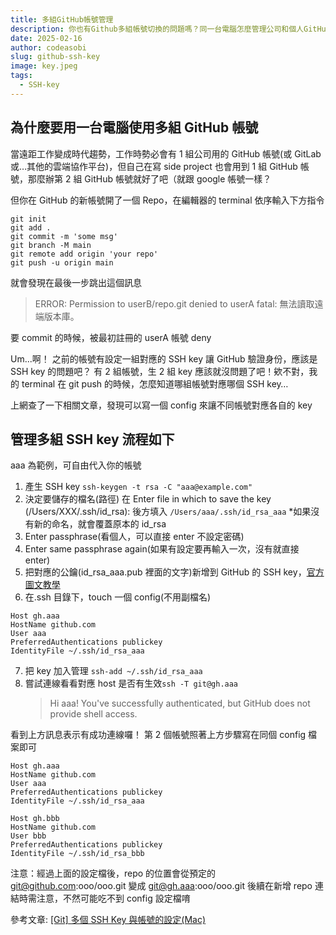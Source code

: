```yaml
---
title: 多組GitHub帳號管理
description: 你也有Github多組帳號切換的問題嗎？同一台電腦怎麼管理公司和個人GitHub帳號？生成的SSH key檔案如何不會覆蓋原本的檔案，來試試建立一個config管理Github多組帳號吧！
date: 2025-02-16
author: codeasobi
slug: github-ssh-key
image: key.jpeg
tags:
  - SSH-key
---
```


## 為什麼要用一台電腦使用多組 GitHub 帳號

當遠距工作變成時代趨勢，工作時勢必會有 1 組公司用的 GitHub 帳號(或 GitLab 或…其他的雲端協作平台)，但自己在寫 side project 也會用到 1 組 GitHub 帳號，那麼辦第 2 組 GitHub 帳號就好了吧（就跟 google 帳號一樣？

但你在 GitHub 的新帳號開了一個 Repo，在編輯器的 terminal 依序輸入下方指令

```
git init
git add .
git commit -m 'some msg'
git branch -M main
git remote add origin 'your repo'
git push -u origin main
```

就會發現在最後一步跳出這個訊息

> ERROR: Permission to userB/repo.git denied to userA
> fatal: 無法讀取遠端版本庫。

要 commit 的時候，被最初註冊的 userA 帳號 deny

Um...啊！
之前的帳號有設定一組對應的 SSH key 讓 GitHub 驗證身份，應該是 SSH key 的問題吧？
有 2 組帳號，生 2 組 key 應該就沒問題了吧！欸不對，我的 terminal 在 git push 的時候，怎麼知道哪組帳號對應哪個 SSH key…

上網查了一下相關文章，發現可以寫一個 config 來讓不同帳號對應各自的 key

## 管理多組 SSH key 流程如下

aaa 為範例，可自由代入你的帳號

1. 產生 SSH key `ssh-keygen -t rsa -C "aaa@example.com"`
2. 決定要儲存的檔名(路徑)
   在 Enter file in which to save the key (/Users/XXX/.ssh/id_rsa):
   後方填入 `/Users/aaa/.ssh/id_rsa_aaa`
   \*如果沒有新的命名，就會覆蓋原本的 id_rsa
3. Enter passphrase(看個人，可以直接 enter 不設定密碼)
4. Enter same passphrase again(如果有設定要再輸入一次，沒有就直接 enter)
5. 把對應的公鑰(id_rsa_aaa.pub 裡面的文字)新增到 GitHub 的 SSH key，[官方圖文教學](https://docs.github.com/en/authentication/connecting-to-github-with-ssh/adding-a-new-ssh-key-to-your-github-account)
6. 在.ssh 目錄下，touch 一個 config(不用副檔名)

```
Host gh.aaa
HostName github.com
User aaa
PreferredAuthentications publickey
IdentityFile ~/.ssh/id_rsa_aaa
```

7. 把 key 加入管理 `ssh-add ~/.ssh/id_rsa_aaa`
8. 嘗試連線看看對應 host 是否有生效`ssh -T git@gh.aaa`
   > Hi aaa! You've successfully authenticated, but GitHub does not provide shell access.

看到上方訊息表示有成功連線囉！
第 2 個帳號照著上方步驟寫在同個 config 檔案即可

```
Host gh.aaa
HostName github.com
User aaa
PreferredAuthentications publickey
IdentityFile ~/.ssh/id_rsa_aaa

Host gh.bbb
HostName github.com
User bbb
PreferredAuthentications publickey
IdentityFile ~/.ssh/id_rsa_bbb
```

注意：經過上面的設定檔後，repo 的位置會從預定的
git@github.com:ooo/ooo.git 變成 git@gh.aaa:ooo/ooo.git
後續在新增 repo 連結時需注意，不然可能吃不到 config 設定檔唷

參考文章:
[[Git] 多個 SSH Key 與帳號的設定(Mac)](https://dotblogs.com.tw/as15774/2018/04/30/174737 '[[Git] 多個SSH Key與帳號的設定(Mac)')
